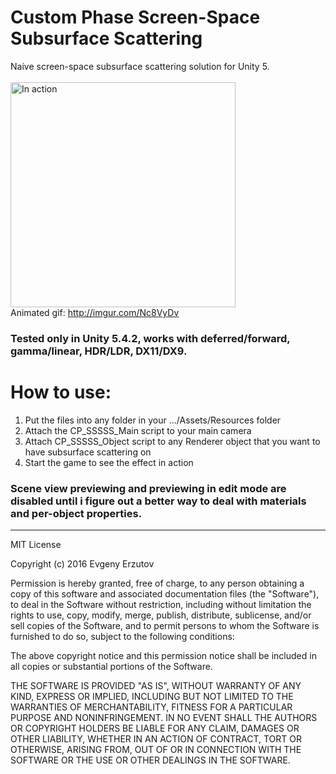 # Custom Phase Screen-Space Subsurface Scattering
Naive screen-space subsurface scattering solution for Unity 5.<br><br>
<img src="http://customphase.ru/download/img/CP_SSSSS_1.PNG" alt="In action" width="360"/> <br>
Animated gif: http://imgur.com/Nc8VyDv

<h3>Tested only in Unity 5.4.2, works with deferred/forward, gamma/linear, HDR/LDR, DX11/DX9.</h3>

<h1>How to use:</h1>
<ol>
<li>Put the files into any folder in your .../Assets/Resources folder</li>
<li>Attach the CP_SSSSS_Main script to your main camera</li>
<li>Attach CP_SSSSS_Object script to any Renderer object that you want to have subsurface scattering on</li>
<li>Start the game to see the effect in action</li>
</ol>
<h3>Scene view previewing and previewing in edit mode are disabled until i figure out a better way to deal with materials and per-object properties.</h3>
<hr>
MIT License

Copyright (c) 2016 Evgeny Erzutov

Permission is hereby granted, free of charge, to any person obtaining a copy
of this software and associated documentation files (the "Software"), to deal
in the Software without restriction, including without limitation the rights
to use, copy, modify, merge, publish, distribute, sublicense, and/or sell
copies of the Software, and to permit persons to whom the Software is
furnished to do so, subject to the following conditions:

The above copyright notice and this permission notice shall be included in all
copies or substantial portions of the Software.

THE SOFTWARE IS PROVIDED "AS IS", WITHOUT WARRANTY OF ANY KIND, EXPRESS OR
IMPLIED, INCLUDING BUT NOT LIMITED TO THE WARRANTIES OF MERCHANTABILITY,
FITNESS FOR A PARTICULAR PURPOSE AND NONINFRINGEMENT. IN NO EVENT SHALL THE
AUTHORS OR COPYRIGHT HOLDERS BE LIABLE FOR ANY CLAIM, DAMAGES OR OTHER
LIABILITY, WHETHER IN AN ACTION OF CONTRACT, TORT OR OTHERWISE, ARISING FROM,
OUT OF OR IN CONNECTION WITH THE SOFTWARE OR THE USE OR OTHER DEALINGS IN THE
SOFTWARE.

